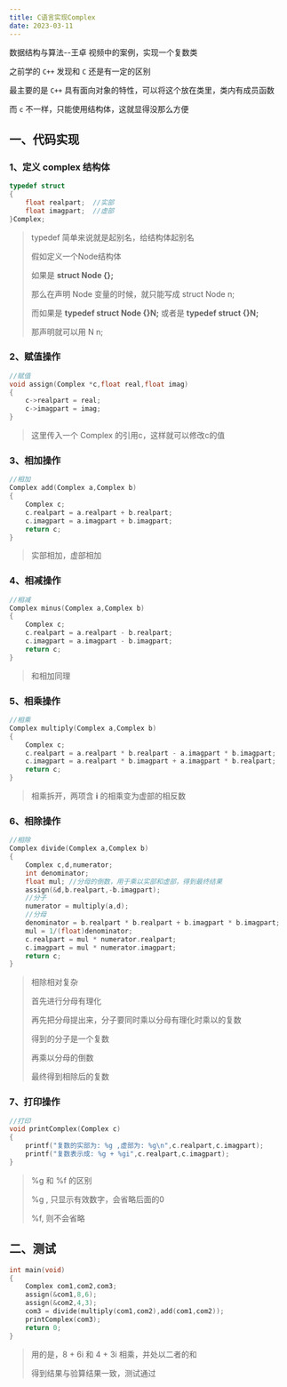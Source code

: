 ```yaml
---
title: C语言实现Complex
date: 2023-03-11
---
```


数据结构与算法--王卓 视频中的案例，实现一个复数类

之前学的 `C++` 发现和 `C` 还是有一定的区别

最主要的是 `C++` 具有面向对象的特性，可以将这个放在类里，类内有成员函数

而 `c` 不一样，只能使用结构体，这就显得没那么方便

## 一、代码实现

### 1、定义 complex 结构体

```c
typedef struct
{
	float realpart;  //实部
	float imagpart;	 //虚部
}Complex;
```

> typedef 简单来说就是起别名，给结构体起别名
>
> 假如定义一个Node结构体
>
> 如果是 **struct Node {};**
>
> 那么在声明 Node 变量的时候，就只能写成 struct Node n;
>
> 而如果是 **typedef struct Node {}N;** 或者是 **typedef struct {}N;**
>
> 那声明就可以用 N n;

### 2、赋值操作

```c
//赋值
void assign(Complex *c,float real,float imag)
{
	c->realpart = real;
	c->imagpart = imag;	
}
```

> 这里传入一个 Complex 的引用c，这样就可以修改c的值

### 3、相加操作

```c
//相加
Complex add(Complex a,Complex b)
{
	Complex c;
	c.realpart = a.realpart + b.realpart;
	c.imagpart = a.imagpart + b.imagpart;
	return c;
}
```

> 实部相加，虚部相加

### 4、相减操作

```c
//相减
Complex minus(Complex a,Complex b)
{
	Complex c;
	c.realpart = a.realpart - b.realpart;
	c.imagpart = a.imagpart - b.imagpart;
	return c;
}
```

> 和相加同理

### 5、相乘操作

```c
//相乘
Complex multiply(Complex a,Complex b)
{
	Complex c;
	c.realpart = a.realpart * b.realpart - a.imagpart * b.imagpart;  
	c.imagpart = a.realpart * b.imagpart + a.imagpart * b.realpart;
	return c;
}
```

> 相乘拆开，两项含 **i** 的相乘变为虚部的相反数

### 6、相除操作

```c
//相除
Complex divide(Complex a,Complex b)
{
	Complex c,d,numerator;
	int denominator;
	float mul; //分母的倒数，用于乘以实部和虚部，得到最终结果
	assign(&d,b.realpart,-b.imagpart);
	//分子
	numerator = multiply(a,d);
	//分母
	denominator = b.realpart * b.realpart + b.imagpart * b.imagpart;
	mul = 1/(float)denominator;
	c.realpart = mul * numerator.realpart;
	c.imagpart = mul * numerator.imagpart;
	return c;
}
```

> 相除相对复杂
>
> 首先进行分母有理化
>
> 再先把分母提出来，分子要同时乘以分母有理化时乘以的复数
>
> 得到的分子是一个复数
>
> 再乘以分母的倒数
>
> 最终得到相除后的复数

### 7、打印操作

```c
//打印
void printComplex(Complex c)
{
	printf("复数的实部为: %g ,虚部为: %g\n",c.realpart,c.imagpart);
	printf("复数表示成: %g + %gi",c.realpart,c.imagpart);
}
```

> %g 和 %f 的区别
>
> %g , 只显示有效数字，会省略后面的0
>
> %f, 则不会省略

## 二、测试

``` c
int main(void)
{
	Complex com1,com2,com3;
	assign(&com1,8,6);
	assign(&com2,4,3);
	com3 = divide(multiply(com1,com2),add(com1,com2));
	printComplex(com3);
	return 0;
}
```

> 用的是，8 + 6i 和 4 + 3i 相乘，并处以二者的和
>
> 得到结果与验算结果一致，测试通过